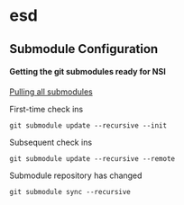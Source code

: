 # esd

Submodule Configuration
------------
#### Getting the git submodules ready for NSI
[Pulling all submodules](https://stackoverflow.com/questions/1030169/easy-way-to-pull-latest-of-all-git-submodules)

First-time check ins
```shell
git submodule update --recursive --init
```

Subsequent check ins
```shell
git submodule update --recursive --remote
```

Submodule repository has changed
```shell
git submodule sync --recursive
```
